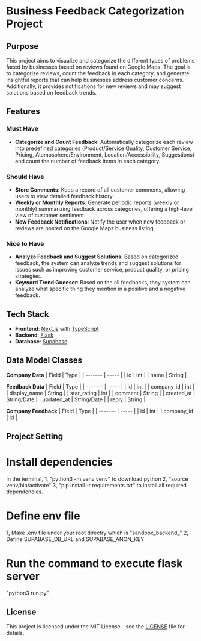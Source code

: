 # Business Feedback Categorization Project

## Purpose

This project aims to visualize and categorize the different types of problems faced by businesses based on reviews found on Google Maps. The goal is to categorize reviews, count the feedback in each category, and generate insightful reports that can help businesses address customer concerns. Additionally, it provides notifications for new reviews and may suggest solutions based on feedback trends.

## Features

### Must Have
- **Categorize and Count Feedback**: Automatically categorize each review into predefined categories (Product/Service Quality, Customer Service, Pricing, Atomosphere/Environment, Location/Accessibility, Suggestions) and count the number of feedback items in each category.

### Should Have
- **Store Comments**: Keep a record of all customer comments, allowing users to view detailed feedback history.
- **Weekly or Monthly Reports**: Generate periodic reports (weekly or monthly) summarizing feedback across categories, offering a high-level view of customer sentiment.
- **New Feedback Notifications**: Notify the user when new feedback or reviews are posted on the Google Maps business listing.
  
### Nice to Have
- **Analyze Feedback and Suggest Solutions**: Based on categorized feedback, the system can analyze trends and suggest solutions for issues such as improving customer service, product quality, or pricing strategies.
- **Keyword Trend Gueeser**: Based on the all feedbacks, they system can analyze what specific thing they mention in a positive and a negative feedback.

## Tech Stack
- **Frontend**: [Next.js](https://nextjs.org/) with [TypeScript](https://www.typescriptlang.org/)
- **Backend**: [Flask](https://flask.palletsprojects.com/)
- **Database**: [Supabase](https://supabase.io/)
  

## Data Model Classes

**Company Data**
| Field   | Type   |
| ------- | -----  |
| id      | int    |
| name    | String |


**Feedback Data**
| Field        | Type   |
| -------      | -----  |
| id           |  int   |
| company_id   |  int   |
| display_name | String |
| star_rating  | int    |
| comment      | String |
| created_at   | String/Date |
| updated_at   | String/Date |
| reply        | String |


**Company Feedback**
| Field   | Type   |
| ------- | -----  |
| id      |  int   |
| company_id  | id |


## Project Setting

# Install dependencies
In the terminal, 
1, "python3 -m venv venv" to download python
2, "source venv/bin/activate"
3, "pip install -r requirements.txt" to install all required dependencies.
# Define env file
1, Make .env file under your root directry which is "sandbox_backend_"
2, Define SUPABASE_DB_URL and SUPABASE_ANON_KEY

# Run the command to execute flask server
"python3 run.py"

## License

This project is licensed under the MIT License - see the [LICENSE](LICENSE) file for details.
